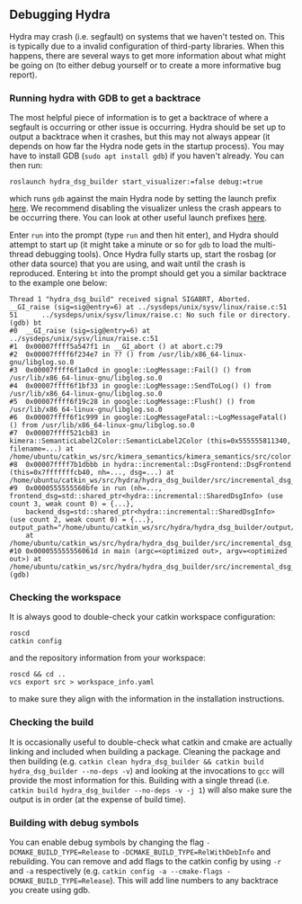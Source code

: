## Debugging Hydra

Hydra may crash (i.e. segfault) on systems that we haven't tested on. This is typically due to a invalid configuration of third-party libraries. When this happens, there are several ways to get more information about what might be going on (to either debug yourself or to create a more informative bug report).

### Running hydra with GDB to get a backtrace

The most helpful piece of information is to get a backtrace of where a segfault is occurring or other issue is occurring.
Hydra should be set up to output a backtrace when it crashes, but this may not always appear (it depends on how far the Hydra node gets in the startup process).
You may have to install GDB (`sudo apt install gdb`) if you haven't already. You can then run:

```
roslaunch hydra_dsg_builder start_visualizer:=false debug:=true
```

which runs `gdb` against the main Hydra node by setting the launch prefix [here](https://github.com/MIT-SPARK/Hydra/blob/29a4a8ed2adaa27a2bb56c44c05165027aee97c9/hydra_dsg_builder/launch/dsg_builder.launch#L27). We recommend disabling the visualizer unless the crash appears to be occurring there. You can look at other useful launch prefixes [here](http://wiki.ros.org/roslaunch/Tutorials/Roslaunch%20Nodes%20in%20Valgrind%20or%20GDB).

Enter `run` into the prompt (type `run` and then hit enter), and Hydra should attempt to start up (it might take a minute or so for `gdb` to load the multi-thread debugging tools). Once Hydra fully starts up, start the rosbag (or other data source) that you are using, and wait until the crash is reproduced. Entering `bt` into the prompt should get you a similar backtrace to the example one below:

```
Thread 1 "hydra_dsg_build" received signal SIGABRT, Aborted.
__GI_raise (sig=sig@entry=6) at ../sysdeps/unix/sysv/linux/raise.c:51
51      ../sysdeps/unix/sysv/linux/raise.c: No such file or directory.
(gdb) bt
#0  __GI_raise (sig=sig@entry=6) at ../sysdeps/unix/sysv/linux/raise.c:51
#1  0x00007ffff5a547f1 in __GI_abort () at abort.c:79
#2  0x00007ffff6f234e7 in ?? () from /usr/lib/x86_64-linux-gnu/libglog.so.0
#3  0x00007ffff6f1a0cd in google::LogMessage::Fail() () from /usr/lib/x86_64-linux-gnu/libglog.so.0
#4  0x00007ffff6f1bf33 in google::LogMessage::SendToLog() () from /usr/lib/x86_64-linux-gnu/libglog.so.0
#5  0x00007ffff6f19c28 in google::LogMessage::Flush() () from /usr/lib/x86_64-linux-gnu/libglog.so.0
#6  0x00007ffff6f1c999 in google::LogMessageFatal::~LogMessageFatal() () from /usr/lib/x86_64-linux-gnu/libglog.so.0
#7  0x00007ffff521cb83 in kimera::SemanticLabel2Color::SemanticLabel2Color (this=0x555555811340, filename=...) at /home/ubuntu/catkin_ws/src/kimera_semantics/kimera_semantics/src/color.cpp:51
#8  0x00007ffff7b1dbbb in hydra::incremental::DsgFrontend::DsgFrontend (this=0x7fffffffcb40, nh=..., dsg=...) at /home/ubuntu/catkin_ws/src/hydra/hydra_dsg_builder/src/incremental_dsg_frontend.cpp:58
#9  0x0000555555560bfe in run (nh=..., frontend_dsg=std::shared_ptr<hydra::incremental::SharedDsgInfo> (use count 3, weak count 0) = {...},
    backend_dsg=std::shared_ptr<hydra::incremental::SharedDsgInfo> (use count 2, weak count 0) = {...}, output_path="/home/ubuntu/catkin_ws/src/hydra/hydra_dsg_builder/output/uhumans2/office")
    at /home/ubuntu/catkin_ws/src/hydra/hydra_dsg_builder/src/incremental_dsg_builder_node.cpp:56
#10 0x000055555556061d in main (argc=<optimized out>, argv=<optimized out>) at /home/ubuntu/catkin_ws/src/hydra/hydra_dsg_builder/src/incremental_dsg_builder_node.cpp:123
(gdb)
```

### Checking the workspace

It is always good to double-check your catkin workspace configuration:
```
roscd
catkin config
```
and the repository information from your workspace:
```
roscd && cd ..
vcs export src > workspace_info.yaml
```
to make sure they align with the information in the installation instructions.

### Checking the build

It is occasionally useful to double-check what catkin and cmake are actually linking and included when building a package.
Cleaning the package and then building (e.g. `catkin clean hydra_dsg_builder && catkin build hydra_dsg_builder --no-deps -v`) and looking at the invocations to `gcc` will provide the most information for this.
Building with a single thread (i.e. `catkin build hydra_dsg_builder --no-deps -v -j 1`) will also make sure the output is in order (at the expense of build time).

### Building with debug symbols

You can enable debug symbols by changing the flag `-DCMAKE_BUILD_TYPE=Release` to `-DCMAKE_BUILD_TYPE=RelWithDebInfo` and rebuilding.
You can remove and add flags to the catkin config by using `-r` and `-a` respectively (e.g. `catkin config -a --cmake-flags -DCMAKE_BUILD_TYPE=Release`). This will add line numbers to any backtrace you create using gdb.
